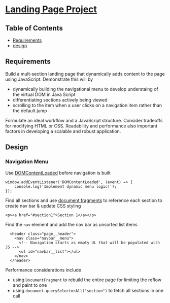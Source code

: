 # [Landing Page Project](https://rehmanz.github.io/udacity-landing-page/)

## Table of Contents

* [Requirements](#requirements)
* [design](#design)

## Requirements

Build a mult-section landing page that dynamically adds content to the page using JavaScript. Demonstrate this will by 

- dynamically building the navigational menu to develop understaing of the virtual DOM in Java Script
- differentiating sections actively being viewed 
- scrolling to the item when a user clicks on a navigation item rather than the default jump

Formulate an ideal workflow and a JavaScript structure. Consider tradeoffs for modifying HTML or CSS. Readability and performance also important factors in developing a scalable and robust application.

## Design

### Navigation Menu

Use [DOMContentLoaded](https://developer.mozilla.org/en-US/docs/Web/API/Window/DOMContentLoaded_event) before navigation is built
```
window.addEventListener('DOMContentLoaded', (event) => {
    console.log('Implement dynamic menu logic!');
});
```

Find all sections and use [document fragments](https://developer.mozilla.org/en-US/docs/Learn/HTML/Introduction_to_HTML/Creating_hyperlinks) to reference each section to create nav bar & update CSS styling
```
<p><a href="#section1">Section 1</a></p>
```

Find the `nav` element and add the nav bar as unsorted list items
```
  <header class="page__header">
    <nav class="navbar__menu">
      <!-- Navigation starts as empty UL that will be populated with JS -->
      <ul id="navbar__list"></ul>
    </nav>
  </header>
```

Performance considerations include
- using `DocumentFragment` to rebuild the entire page for limiting the reflow and paint to one
- using `document.querySelectorAll("section")` to fetch all sections in one call  